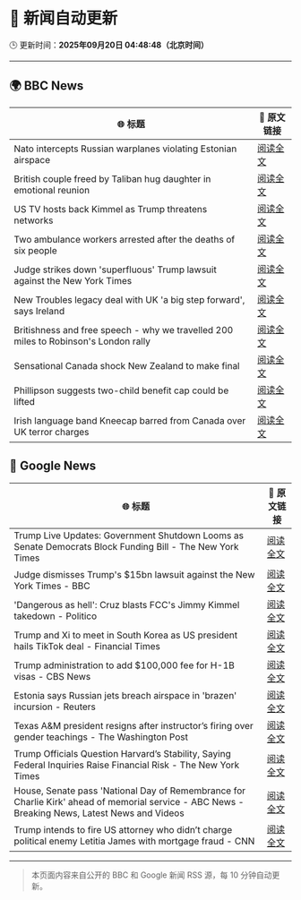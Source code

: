 # 🧠 新闻自动更新

🕒 更新时间：**2025年09月20日 04:48:48（北京时间）**

---

## 🌍 BBC News

| 🌐 标题 | 🔗 原文链接 |
|--------|-------------|
| Nato intercepts Russian warplanes violating Estonian airspace | [阅读全文](https://www.bbc.com/news/articles/czrp6p5mj3zo?at_medium=RSS&at_campaign=rss) |
| British couple freed by Taliban hug daughter in emotional reunion | [阅读全文](https://www.bbc.com/news/articles/c0q7l8ewj0wo?at_medium=RSS&at_campaign=rss) |
| US TV hosts back Kimmel as Trump threatens networks | [阅读全文](https://www.bbc.com/news/articles/clyxjve3pe2o?at_medium=RSS&at_campaign=rss) |
| Two ambulance workers arrested after the deaths of six people | [阅读全文](https://www.bbc.com/news/articles/cvgvnvnm0vro?at_medium=RSS&at_campaign=rss) |
| Judge strikes down 'superfluous' Trump lawsuit against the New York Times | [阅读全文](https://www.bbc.com/news/articles/c62n7025wdgo?at_medium=RSS&at_campaign=rss) |
| New Troubles legacy deal with UK 'a big step forward', says Ireland | [阅读全文](https://www.bbc.com/news/articles/ckged550k76o?at_medium=RSS&at_campaign=rss) |
| Britishness and free speech - why we travelled 200 miles to Robinson's London rally | [阅读全文](https://www.bbc.com/news/articles/c4g9006l6z6o?at_medium=RSS&at_campaign=rss) |
| Sensational Canada shock New Zealand to make final | [阅读全文](https://www.bbc.com/sport/rugby-union/articles/cy8r5pyrk80o?at_medium=RSS&at_campaign=rss) |
| Phillipson suggests two-child benefit cap could be lifted | [阅读全文](https://www.bbc.com/news/articles/cwy917g0420o?at_medium=RSS&at_campaign=rss) |
| Irish language band Kneecap barred from Canada over UK terror charges | [阅读全文](https://www.bbc.com/news/articles/cvgrvw4ejn4o?at_medium=RSS&at_campaign=rss) |

## 📰 Google News

| 🌐 标题 | 🔗 原文链接 |
|--------|-------------|
| Trump Live Updates: Government Shutdown Looms as Senate Democrats Block Funding Bill - The New York Times | [阅读全文](https://news.google.com/rss/articles/CBMiY0FVX3lxTE05c3dlVC1aSktRTjdLNTNnNHQ2QWtmRjhrcjZhR2x5c0JPOHNuLXRQbktFaldTVDJJNzRWYXRPTk95aTk1a2x2NzMxbjRVNjRQa1FxSFpfVnZKS1g4cjVJQlJjVQ?oc=5) |
| Judge dismisses Trump's $15bn lawsuit against the New York Times - BBC | [阅读全文](https://news.google.com/rss/articles/CBMiWkFVX3lxTE9ablR5UkVqbG5feXNFT1lIaFY0MGxYS0NVeWIwYTIwSXdjcER1aktYbWJXMEZ3bXNWeHltckNQX1lhZjNNdzczRk4tV2dfaDlkYlBvRzFGSHo1d9IBX0FVX3lxTFAtQ3NOYVlROS1IQlVMY3ByZDhfSk1KSGhsRHdmazlOQkVCZEszdmRnSVZDbmtCSUFfdmpFdXVQUzVCcjFhdGpybVA2RHpEN0tVSDRCUWp0SzE5YVhfVFdZ?oc=5) |
| 'Dangerous as hell': Cruz blasts FCC's Jimmy Kimmel takedown - Politico | [阅读全文](https://news.google.com/rss/articles/CBMitAFBVV95cUxPTWI4aFktaHNGUjY0NFpSLUgzWTFSUjlLMk9PcHBaWWVEMGhqd1AzUGp5X0dpTGtWYzNNbDY3WmFIN1RmWl9FWGNPV2prNFdYYTQ1SWZMNmNCTzU4TlFFQ25WeDcwN3d4U09vTGhGcjludktnZks3MnpuWkcyZkNkTHoyVDBOQVV2QmZHMmhSSGhhNDJNc0l1dXRRcGtIVUV2TEtLUEVRSDJOaVlVeUVVdE5kdko?oc=5) |
| Trump and Xi to meet in South Korea as US president hails TikTok deal - Financial Times | [阅读全文](https://news.google.com/rss/articles/CBMicEFVX3lxTE5GZkl2TWIzMHA1cnVsNWE1bW5Ha290eUJtNzVWRWdyRHdxQy1iOGRIUTdFdzliUTlIb0d4eEo1aEJocEs1OUx4Zm9jRUZzSXM5X3lXamRIUk92SmRmcEVkVVc5Qll4azh0V0YxSUkzWFQ?oc=5) |
| Trump administration to add $100,000 fee for H-1B visas - CBS News | [阅读全文](https://news.google.com/rss/articles/CBMibEFVX3lxTE9jejdTSXBlMkdiMnVaeHI0TzJvQjN1VWZXUDhkQnJ2R0dMTElPMFVWcHVyLUoyMXpuaUNnREU0WWpwQUM1TlFlS0ZaVTFnVHBFV0dsTlJYRHZmUXp3dUVBVXUzempNTWsyWjNVQ9IBckFVX3lxTE1QSF9sZkFUN0tteXVxbmhFbHljeFlBUU8tVThsMHotVDJ5OWZWMTNTRE9HSUJDaWw3OTFuS0NuSzB4N2Q2NWdYYnFlZWNLWnVMMEdPR1hOTDd2aXhqRFlwZG5Oa0E1TWM1MG9JcmZ5YlZQQQ?oc=5) |
| Estonia says Russian jets breach airspace in 'brazen' incursion - Reuters | [阅读全文](https://news.google.com/rss/articles/CBMixwFBVV95cUxNSUNvT3lIYXJTakZYRzRhRFIwN2lyaHo2ejhWcE16aGxZaU9tdHN4bE80dGJNSlZST0V5eXRiQW52ZGJxUldkb0lIbjVYZGZLanI2a2Y4eFpPaDZMa2ZxOGpqQUk0MmJ3VzRWTWF4UENtY180RGhNd3BuNW9YTk5JaktkSFNUS2R4WXBDTUY5bElMdDVaeDhteFFvd0VPWkV0N3R4T2pSZlhiOTU3ZGZ3YUVlV0xmQnNyc21kaTQwclpyamotU2lF?oc=5) |
| Texas A&M president resigns after instructor’s firing over gender teachings - The Washington Post | [阅读全文](https://news.google.com/rss/articles/CBMilwFBVV95cUxQRFV5ZXdfUmF5RWlVVlZCODRrZWl1RFNFS0g1WmZiaEpFUkZrZUVkUjdlRGxYX0hwSHRjVVdOM3hHaE51RkhJNjg5dk01dWRlNW1YSFFoZjh2NURVZmdfNjlTYmFESV92d3VsX0NYNEY5c1pDWlowczBlU0pWNHFFS0pNeUdSOTMtX0phbk9IS21kSzV1Vkhj?oc=5) |
| Trump Officials Question Harvard’s Stability, Saying Federal Inquiries Raise Financial Risk - The New York Times | [阅读全文](https://news.google.com/rss/articles/CBMihwFBVV95cUxPRlJJdVhmTm9feEdQaHd2d01vRmJIOTZZUTM2N2pPVDB0czdEcVpjUUpkT0p2S2xscDlVZ1pLSWp5eFJyOXoyQ3htSFFsdzBRVmstY0l3elJtOUlxUHNtZWJLcGNwTDA1X3VPU2JEY2VUR0hVaVhKeUZITXBUdXBVUDFGZ2dKc0k?oc=5) |
| House, Senate pass 'National Day of Remembrance for Charlie Kirk' ahead of memorial service - ABC News - Breaking News, Latest News and Videos | [阅读全文](https://news.google.com/rss/articles/CBMinAFBVV95cUxNVFplUEtvVHpZa2FVVGV0Nko4ZzhJcTkwT3l2TFNJa1NNOE1rSmxmYXhIWlE5MVMyYTdTUUI2UXlRS090Q2VMY0cxeXF1dXVNalBxa2FKNE5lSnVnNF9KNV96ZVV0dUJvVF9DVnJUcnNEX2ZKc29Zbk1ubEp2NEhadmwySDZ6cF92NTNCdGk4Ry1qN1lYQngwZFdlQ1rSAaIBQVVfeXFMTWgtZ2NaZFB5aXVmbGFmUHBPSkZ4Y0gzYWlWWGNPYTh6eUlLMkIzcWFkdUNGc0VoMFFOY3FVNWxPSjIzZFpWUXVrQ2ZfTXFNc05ZZVBhV19yeG5lN2RxWUU4eUlkbGtvYzR6NDVDNVFNbFpQVzBOLXBERjdpMUVnbFlHZFFmVkE0bnJKU0hhRmx4YzV2elFaV0ZoWGhjOFp6VlBB?oc=5) |
| Trump intends to fire US attorney who didn’t charge political enemy Letitia James with mortgage fraud - CNN | [阅读全文](https://news.google.com/rss/articles/CBMiggFBVV95cUxOSFRnVFYybFU3ZVhVR2t0QmY0TFR1M25hdFoxX2hvOXFWWEVDaU1uQTRzek5IaHpvUTZSU29DcktZT0Jld2pYcmJvMzZENTBINHduc0lpSFNqV0tiZXhDd0prTjNMaDJRaXdYUkFUTTE2eUdFRzZGSm9SWWtTd0RoRld3?oc=5) |

---
> 本页面内容来自公开的 BBC 和 Google 新闻 RSS 源，每 10 分钟自动更新。